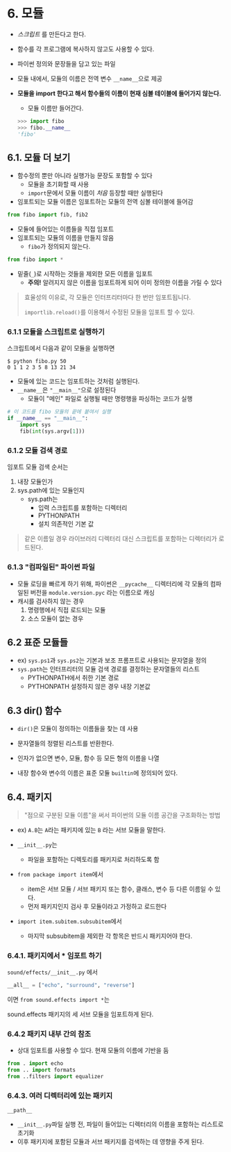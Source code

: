 # 6. 모듈

- *스크립트* 를 만든다고 한다.

- 함수를 각 프로그램에 복사하지 않고도 사용할 수 있다.

- 파이썬 정의와 문장들을 담고 있는 파일

- 모듈 내에서, 모듈의 이름은 전역 변수 `__name__`으로 제공

- **모듈을 import 한다고 해서 함수들의 이름이 현재 심볼 테이블에 들어가지 않는다.**

  - 모듈 이름만 들어간다.

  ```python
  >>> import fibo
  >>> fibo.__name__
  'fibo'
  ```

## 6.1. 모듈 더 보기

- 함수정의 뿐만 아니라 실행가능 문장도 포함할 수 있다
  - 모듈을 초기화할 때 사용
  - `import`문에서 모듈 이름이 *처음* 등장할 때만 실행된다
- 임포트되는 모듈 이름은 임포트하는 모듈의 전역 심볼 테이블에 들어감

```python
from fibo import fib, fib2
```

- 모듈에 들어있는 이름들을 직접 임포트
- 임포트되는 모듈의 이름을 만들지 않음
  - `fibo`가 정의되지 않는다.

```python
from fibo import *
```

- 밑줄(`_`)로 시작하는 것들을 제외한 모든 이름을 임포트
  - **주의!** 알려지지 않은 이름을 임포트하게 되어 이미 정의한 이름을 가릴 수 있다 

>효율성의 이유로, 각 모듈은 인터프리터마다 한 번만 임포트됩니다.
>
>`importlib.reload()`를 이용해서 수정된 모듈을 임포트 할 수 있다.

### 6.1.1 모듈을 스크립트로 실행하기

스크립트에서 다음과 같이 모듈을 실행하면

```shell
$ python fibo.py 50
0 1 1 2 3 5 8 13 21 34
```

- 모듈에 있는 코드는 임포트하는 것처럼 실행된다.
- `__name__`은 `"__main__"`으로 설정된다
  - 모듈이 "메인" 파일로 실행될 때만 명령행을 파싱하는 코드가 실행

```python
# 이 코드를 fibo 모듈의 끝에 붙여서 실행
if __name__ == "__main__":
    import sys
    fib(int(sys.argv[1]))
```

### 6.1.2 모듈 검색 경로

임포트 모듈 검색 순서는

1. 내장 모듈인가
2. sys.path에 있는 모듈인지
   - sys.path는
     - 입력 스크립트를 포함하는 디렉터리
     - PYTHONPATH
     - 설치 의존적인 기본 값

> 같은 이름일 경우 라이브러리 디렉터리 대신 스크립트를 포함하는 디렉터리가 로드된다.

### 6.1.3 "컴파일된" 파이썬 파일

- 모듈 로딩을 빠르게 하기 위해, 파이썬은 `__pycache__` 디렉터리에 각 모듈의 컴파일된 버전을 `module.version.pyc` 라는 이름으로 캐싱
- 캐시를 검사하지 않는 경우
  1. 명령행에서 직접 로드되는 모듈
  2. 소스 모듈이 없는 경우

## 6.2 표준 모듈들

- ex) `sys.ps1`과 `sys.ps2`는 기본과 보조 프롬프트로 사용되는 문자열을 정의
- `sys.path`는 인터프리터의 모듈 검색 경로를 결정하는 문자열들의 리스트
  - PYTHONPATH에서 취한 기본 경로
  - PYTHONPATH 설정하지 않은 경우 내장 기본값

## 6.3 dir() 함수

- `dir()`은 모듈이 정의하는 이름들을 찾는 데 사용

- 문자열들의 정렬된 리스트를 반환한다.
- 인자가 없으면 변수, 모듈, 함수 등 모든 형의 이름을 나열
- 내장 함수와 변수의 이름은 표준 모듈 `builtin`에 정의되어 있다.

## 6.4. 패키지

> "점으로 구분된 모듈 이름"을 써서 파이썬의 모듈 이름 공간을 구조화하는 방법

- ex) `A.B`는 `A`라는 패키지에 있는 `B` 라는 서브 모듈을 말한다.

- `__init__.py`는
  - 파일을 포함하는 디렉토리를 패키지로 처리하도록 함
- `from package import item`에서
  - item은 서브 모듈 / 서브 패키지 또는 함수, 클래스, 변수 등 다른 이름일 수 있다.
  - 먼저 패키지인지 검사 후 모듈이라고 가정하고 로드한다
- `import item.subitem.subsubitem`에서
  - 마지막 subsubitem을 제외한 각 항목은 반드시 패키지어야 한다.

### 6.4.1. 패키지에서 * 임포트 하기

`sound/effects/__init__.py` 에서

```python
__all__ = ["echo", "surround", "reverse"]
```

이면 `from sound.effects import *`는

sound.effects 패키지의 세 서브 모듈을 임포트하게 된다.

### 6.4.2 패키지 내부 간의 참조

- 상대 임포트를 사용할 수 있다. 현재 모듈의 이름에 기반을 둠

```python
from . import echo
from .. import formats
from ..filters import equalizer
```

### 6.4.3. 여러 디렉터리에 있는 패키지

`__path__` 

- `__init__.py`파일 실행 전, 파일이 들어있는 디렉터리의 이름을 포함하는 리스트로 초기화
- 이후 패키지에 포함된 모듈과 서브 패키지를 검색하는 데 영향을 주게 된다.